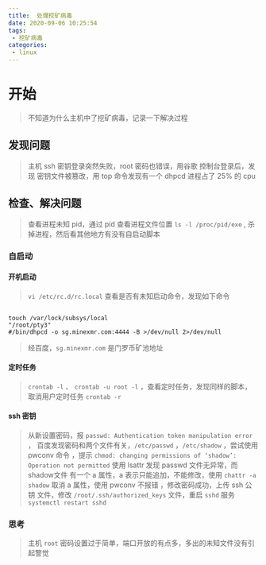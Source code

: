 ```yaml
---
title:  处理挖矿病毒
date: 2020-09-06 10:25:54
tags: 
 - 挖矿病毒
categories: 
 - linux
---
```

# 开始

> 不知道为什么主机中了挖矿病毒，记录一下解决过程

## 发现问题

> 主机 ssh 密钥登录突然失败，root 密码也错误，用谷歌 控制台登录后，发现 密钥文件被篡改，用 top 命令发现有一个 dhpcd 进程占了 25% 的 cpu

## 检查、解决问题

> 查看进程未知 pid，通过 pid 查看进程文件位置 `ls -l /proc/pid/exe` , 杀掉进程，然后看其他地方有没有自启动脚本

###  自启动

#### 开机启动

> `vi /etc/rc.d/rc.local`  查看是否有未知启动命令，发现如下命令



```shell

touch /var/lock/subsys/local
"/root/pty3"
#/bin/dhpcd -o sg.minexmr.com:4444 -B >/dev/null 2>/dev/null

```

> 经百度，`sg.minexmr.com` 是门罗币矿池地址

#### 定时任务

> `crontab -l`  、 `crontab -u root -l` ，查看定时任务，发现同样的脚本，取消用户定时任务  `crontab -r` 

#### ssh 密钥

> 从新设置密码，报 `passwd: Authentication token manipulation error` ， 百度发现密码和两个文件有关，`/etc/passwd` ，`/etc/shadow` ，尝试使用 pwconv 命令  ，提示 `chmod: changing permissions of ‘shadow’: Operation not permitted` 使用 lsattr 发现 passwd 文件无异常，而 shadow文件 有一个 a 属性，a 表示只能追加，不能修改，使用 `chattr -a shadow` 取消 a 属性，使用 pwconv 不报错 ，修改密码成功，上传 ssh 公钥 文件，修改 `/root/.ssh/authorized_keys` 文件，重启 `sshd` 服务`systemctl restart sshd`

### 思考

> 主机 `root` 密码设置过于简单，端口开放的有点多，多出的未知文件没有引起警觉